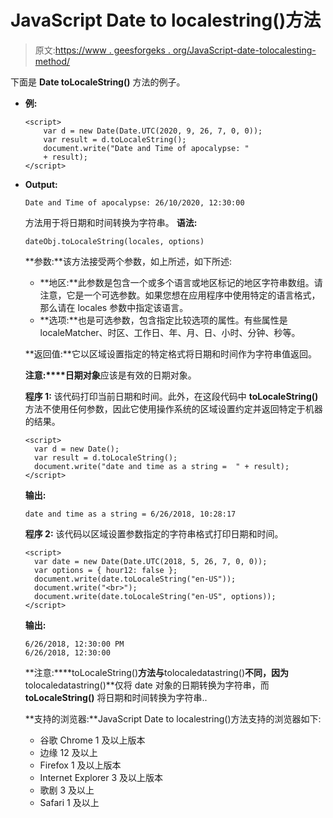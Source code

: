 # JavaScript Date to localestring()方法

> 原文:[https://www . geesforgeks . org/JavaScript-date-tolocalesting-method/](https://www.geeksforgeeks.org/javascript-date-tolocalestring-method/)

下面是 **Date toLocaleString()** 方法的例子。

*   **例:**

    ```
    <script>
        var d = new Date(Date.UTC(2020, 9, 26, 7, 0, 0));
        var result = d.toLocaleString();
        document.write("Date and Time of apocalypse: "
        + result);
    </script>                    
    ```

*   **Output:**

    ```
    Date and Time of apocalypse: 26/10/2020, 12:30:00
    ```

    方法用于将日期和时间转换为字符串。
    **语法:**

    ```
    dateObj.toLocaleString(locales, options)
    ```

    **参数:**该方法接受两个参数，如上所述，如下所述:

    *   **地区:**此参数是包含一个或多个语言或地区标记的地区字符串数组。请注意，它是一个可选参数。如果您想在应用程序中使用特定的语言格式，那么请在 locales 参数中指定该语言。
    *   **选项:**也是可选参数，包含指定比较选项的属性。有些属性是 localeMatcher、时区、工作日、年、月、日、小时、分钟、秒等。

    **返回值:**它以区域设置指定的特定格式将日期和时间作为字符串值返回。

    **注意:****日期对象**应该是有效的日期对象。

    **程序 1:** 该代码打印当前日期和时间。此外，在这段代码中 **toLocaleString()** 方法不使用任何参数，因此它使用操作系统的区域设置约定并返回特定于机器的结果。

    ```
    <script>
      var d = new Date();
      var result = d.toLocaleString();
      document.write("date and time as a string =  " + result);
    </script>

    ```

    **输出:**

    ```
    date and time as a string = 6/26/2018, 10:28:17 
    ```

    **程序 2:** 该代码以区域设置参数指定的字符串格式打印日期和时间。

    ```
    <script>
      var date = new Date(Date.UTC(2018, 5, 26, 7, 0, 0));  
      var options = { hour12: false };  
      document.write(date.toLocaleString("en-US"));
      document.write("<br>");
      document.write(date.toLocaleString("en-US", options));
    </script>
    ```

    **输出:**

    ```
    6/26/2018, 12:30:00 PM
    6/26/2018, 12:30:00

    ```

    **注意:****toLocaleString()**方法与**tolocaledatastring()**不同，因为**tolocaledatastring()**仅将 date 对象的日期转换为字符串，而 **toLocaleString()** 将日期和时间转换为字符串..

    **支持的浏览器:**JavaScript Date to localestring()方法支持的浏览器如下:

    *   谷歌 Chrome 1 及以上版本
    *   边缘 12 及以上
    *   Firefox 1 及以上版本
    *   Internet Explorer 3 及以上版本
    *   歌剧 3 及以上
    *   Safari 1 及以上